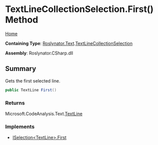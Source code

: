<a name="_Top"></a>

# TextLineCollectionSelection\.First\(\) Method

[Home](../../../../README.md#_Top)

**Containing Type**: [Roslynator.Text](../../README.md#_Top)\.[TextLineCollectionSelection](../README.md#_Top)

**Assembly**: Roslynator\.CSharp\.dll

## Summary

Gets the first selected line\.

```csharp
public TextLine First()
```

### Returns

Microsoft\.CodeAnalysis\.Text\.[TextLine](https://docs.microsoft.com/en-us/dotnet/api/microsoft.codeanalysis.text.textline)

### Implements

* [ISelection\<TextLine>.First](../../../ISelection-1/First/README.md#_Top)
